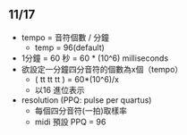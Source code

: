 ## 11/17
* tempo = 音符個數 / 分鐘
    * temp = 96(default)
* 1分鐘 = 60 秒 = 60 * (10^6) milliseconds
* 欲設定一分鐘四分音符的個數為x個（tempo） 
    * ( tt tt tt ) = 60*(10^6)/x
    * 以16 進位表示
* resolution (PPQ: pulse per quartus)
    * 每個四分音符(一拍)取樣率
    * midi 預設 PPQ = 96
    
